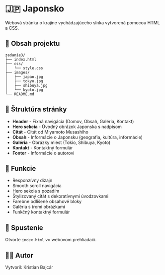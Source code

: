 # 🇯🇵 Japonsko

Webová stránka o krajine vychádzajúceho slnka vytvorená pomocou HTML a CSS.

## 📁 Obsah projektu

```
zadanie3/
├── index.html
├── css/
│   └── style.css
├── images/
│   ├── japan.jpg
│   ├── tokyo.jpg
│   ├── shibuya.jpg
│   └── kyoto.jpg
└── README.md
```

## 🎨 Štruktúra stránky

- **Header** - Fixná navigácia (Domov, Obsah, Galéria, Kontakt)
- **Hero sekcia** - Úvodný obrázok Japonska s nadpisom
- **Citát** - Citát od Miyamoto Musashiho
- **Obsah** - Informácie o Japonsku (geografia, kultúra, informácie)
- **Galéria** - Obrázky miest (Tokio, Shibuya, Kyoto)
- **Kontakt** - Kontaktný formulár
- **Footer** - Informácie o autorovi

## 🌟 Funkcie

- Responzívny dizajn
- Smooth scroll navigácia
- Hero sekcia s pozadím
- Štylizovaný citát s dekoratívnymi úvodzovkami
- Farebne odlíšené obsahové bloky
- Galéria s tromi obrázkami
- Funkčný kontaktný formulár

## 🚀 Spustenie

Otvorte `index.html` vo webovom prehliadači.

## 👨‍💻 Autor

Vytvoril: Kristian Bajcár

